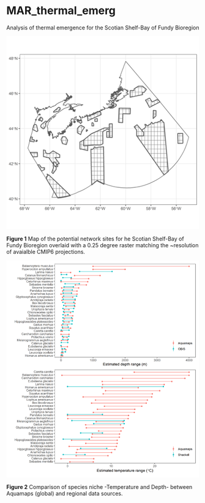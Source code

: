 # MAR_thermal_emerg
Analysis of thermal emergence for the Scotian Shelf-Bay of Fundy Bioregion

![ ](/inst/network_grid.png)

__Figure 1__ Map of the potential network sites for he Scotian Shelf-Bay of Fundy Bioregion overlaid with a 0.25 degree raster matching the ~resolution of avaialble CMIP6 projections. 

![](/output/combination_comparison.png)

__Figure 2__ Comparison of species niche -Temperature and Depth- between Aquamaps (global) and regional data sources.